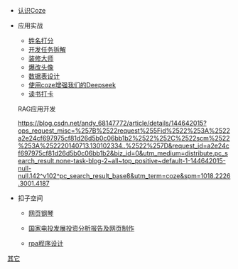 * [认识Coze](README)

* 应用实战
  * [姓名打分](nameScore)
  * [开发任务拆解](workTaskSplit)
  * [装修大师](houseDesinger)
  * [爆改头像](headDesign)
  * [数据表设计](dbTableDesign)
  * [使用coze增强我们的Deepseek](cozeDeepSeek)
  * [读书打卡](xcDaKa.md)
  
  RAG应用开发
  
  https://blog.csdn.net/andy_68147772/article/details/144642015?ops_request_misc=%257B%2522request%255Fid%2522%253A%2522a2e24cf697975cf81d26d5b0c06bb1b2%2522%252C%2522scm%2522%253A%252220140713.130102334..%2522%257D&request_id=a2e24cf697975cf81d26d5b0c06bb1b2&biz_id=0&utm_medium=distribute.pc_search_result.none-task-blog-2~all~top_positive~default-1-144642015-null-null.142^v102^pc_search_result_base8&utm_term=coze&spm=1018.2226.3001.4187

- 扣子空间
  - [网页钢琴](https://space.coze.cn/share/7494583985717182515?share_id=7494582118870401087&secret=prpsQJV5)
  
  -  [国家电投发展投资分析报告及网页制作](https://space.coze.cn/share/7494598963371360293?share_id=7494583469914406922&secret=6dX8V6gT&from=landingpage)
  
  - [rpa程序设计](rpa)

[其它](other)

